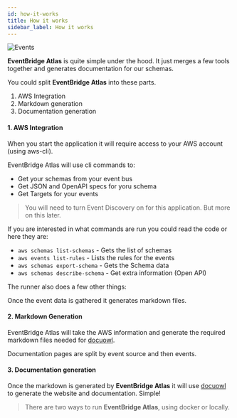 ```yaml
---
id: how-it-works
title: How it works
sidebar_label: How it works
---
```


![Events](/img/docs/how-it-works/architecture.png 'Architecture')

**EventBridge Atlas** is quite simple under the hood. It just merges a few tools together and generates documentation for our schemas.

You could split **EventBridge Atlas** into these parts.

1. AWS Integration
2. Markdown generation
3. Documentation generation

#### 1. AWS Integration

When you start the application it will require access to your AWS account (using aws-cli).

EventBridge Atlas will use cli commands to:

- Get your schemas from your event bus
- Get JSON and OpenAPI specs for yoru schema
- Get Targets for your events

> You will need to turn Event Discovery on for this application. But more on this later.

If you are interested in what commands are run you could read the code or here they are:

- `aws schemas list-schemas` - Gets the list of schemas
- `aws events list-rules` - Lists the rules for the events
- `aws schemas export-schema` - Gets the Schema data
- `aws schemas describe-schema` - Get extra information (Open API)

The runner also does a few other things:

Once the event data is gathered it generates markdown files.

#### 2. Markdown Generation

EventBridge Atlas will take the AWS information and generate the required markdown files needed for [docuowl](https://github.com/docuowl/docuowl).

Documentation pages are split by event source and then events.

#### 3. Documentation generation

Once the markdown is generated by **EventBridge Atlas** it will use [docuowl](https://github.com/docuowl/docuowl) to generate the website and documentation. Simple!

> There are two ways to run **EventBridge Atlas**, using docker or locally.

